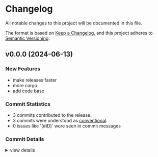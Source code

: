 # Changelog

All notable changes to this project will be documented in this file.

The format is based on [Keep a Changelog](https://keepachangelog.com/en/1.0.0/),
and this project adheres to [Semantic Versioning](https://semver.org/spec/v2.0.0.html).

## v0.0.0 (2024-06-13)

### New Features

 - <csr-id-3d04fec982825b3917aec2998cd8fbb226e1e263/> make releases faster
 - <csr-id-f87e18eaace5041385dc62c1ce5267ea00bf0456/> more cargo
 - <csr-id-f8b5943cf8c582c1d1906a48b766937e07415f05/> add code base

### Commit Statistics

<csr-read-only-do-not-edit/>

 - 3 commits contributed to the release.
 - 3 commits were understood as [conventional](https://www.conventionalcommits.org).
 - 0 issues like '(#ID)' were seen in commit messages

### Commit Details

<csr-read-only-do-not-edit/>

<details><summary>view details</summary>

 * **Uncategorized**
    - Make releases faster ([`3d04fec`](https://github.com/iajoiner/chloe-and-margaret/commit/3d04fec982825b3917aec2998cd8fbb226e1e263))
    - More cargo ([`f87e18e`](https://github.com/iajoiner/chloe-and-margaret/commit/f87e18eaace5041385dc62c1ce5267ea00bf0456))
    - Add code base ([`f8b5943`](https://github.com/iajoiner/chloe-and-margaret/commit/f8b5943cf8c582c1d1906a48b766937e07415f05))
</details>

